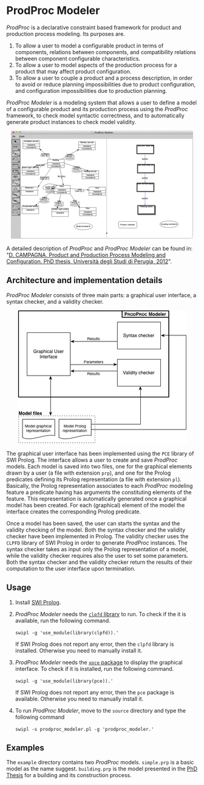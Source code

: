 # ProdProc Modeler

*ProdProc* is a declarative constraint based framework for product and production process modeling. Its purposes are.

1. To allow a user to model a configurable product in terms of components, relations between components, and compatibility relations between component configurable characteristics.
1. To allow a user to model aspects of the production process for a product that may affect product configuration.
1. To allow a user to couple a product and a process description, in order to avoid or reduce planning impossibilities due to product configuration, and configuration impossibilities due to production planning.

*ProdProc Modeler* is a modeling system that allows a user to define a model of a configurable product and its production process using the *ProdProc* framework, to check model syntactic correctness, and to automatically generate product instances to check model validity.

<p align="center">
    <img 
    src="https://github.com/dario-campagna/ProdProc-Modeler/blob/master/images/modeling_tool_screenshot.jpg"
    alt="Screenshot of ProdProc Modeler">
</p>

A detailed description of *ProdProc* and *ProdProc Modeler* can be found in: "[D. CAMPAGNA. Product and Production Process Modeling and Configuration. PhD thesis, Università degli Studi di Perugia, 2012](https://github.com/dario-campagna/ProdProc-Modeler/blob/master/PhD%20Thesis%20-%20Dario%20Campagna.pdf)".

## Architecture and implementation details

*ProdProc Modeler* consists of three main parts: a graphical user interface, a syntax checker, and a validity checker.

<p align="center">
    <img 
    src="https://github.com/dario-campagna/ProdProc-Modeler/blob/master/images/modeling_tool_arch.jpg"
    alt="ProdProc Modeler architecture">
</p>

The graphical user interface has been implemented using the `PCE` library of SWI Prolog. The interface allows a user to create and save *ProdProc* models. Each model is saved into two files, one for the graphical elements drawn by a user (a file with extension `prp`), and one for the Prolog predicates defining its Prolog representation (a file with extension `pl`). Basically, the Prolog representation associates to each *ProdProc* modeling feature a predicate having has arguments the constituting elements of the feature. This representation is automatically generated once a graphical model has been created. For each (graphical) element of the model the interface creates the corresponding Prolog predicate.

Once a model has been saved, the user can starts the syntax and the validity checking of the model. Both the syntax checker and the validity checker have been implemented in Prolog. The validity checker uses the `CLPFD` library of SWI Prolog in order to generate *ProdProc* instances. The syntax checker takes as input only the Prolog representation of a model, while the validity checker requires also the user to set some parameters. Both the syntax checker and the validity checker return the results of their computation to the user interface upon termination.

## Usage

1. Install [SWI Prolog](http://www.swi-prolog.org/index.html).

1. *ProdProc Modeler* needs the [`clpfd` library](http://www.swi-prolog.org/man/clpfd.html) to run. To check if the it is available, run the following command.

    ```swipl -g 'use_module(library(clpfd)).'```

    If SWI Prolog does not report any error, then the `clpfd` library is installed. Otherwise you need to manually install it.
    
1. *ProdProc Modeler* needs the [`xpce` package](http://www.swi-prolog.org/packages/xpce/) to display the graphical interface. To check if it is installed, run the following command.

    ```swipl -g 'use_module(library(pce)).'```

    If SWI Prolog does not report any error, then the `pce` package is available. Otherwise you need to manually install it.

1. To run *ProdProc Modeler*, move to the `source` directory and type the following command

    ```swipl -s prodproc_modeler.pl -g 'prodproc_modeler.'```

## Examples

The `example` directory contains two *ProdProc* models. `simple.prp` is a basic model as the name suggest. `building.prp` is the model presented in the [PhD Thesis](https://github.com/dario-campagna/ProdProc-Modeler/blob/master/PhD%20Thesis%20-%20Dario%20Campagna.pdf) for a building and its construction process.